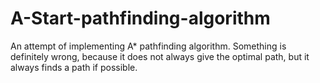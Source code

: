 # A-Start-pathfinding-algorithm
An attempt of implementing A* pathfinding algorithm. Something is definitely wrong, because it does not always give the optimal path, but it always finds a path if possible.
